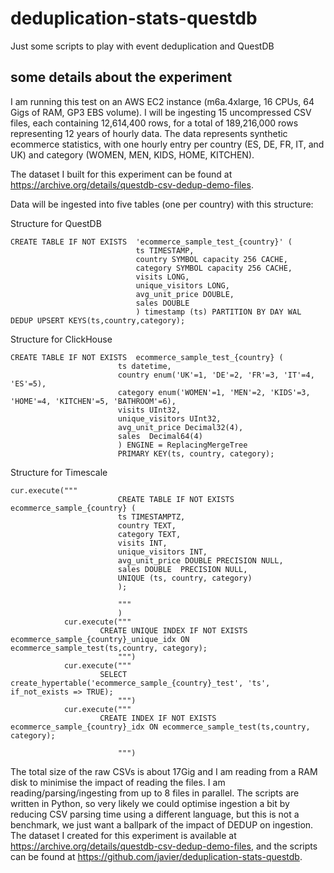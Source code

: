 # deduplication-stats-questdb
Just some scripts to play with event deduplication and QuestDB

## some details about the experiment

I am running this test on an AWS EC2 instance (m6a.4xlarge, 16 CPUs, 64 Gigs of RAM, GP3 EBS volume). I will be ingesting 15 uncompressed CSV files, each containing 12,614,400 rows, for a total of 189,216,000 rows representing 12 years of hourly data. The data represents synthetic ecommerce statistics, with one hourly entry per country (ES, DE, FR, IT, and UK) and category (WOMEN, MEN, KIDS, HOME, KITCHEN).

The dataset I built for this experiment can be found at https://archive.org/details/questdb-csv-dedup-demo-files.

Data will be ingested into five tables (one per country) with this structure:

Structure for QuestDB

```
CREATE TABLE IF NOT EXISTS  'ecommerce_sample_test_{country}' (
                            ts TIMESTAMP,
                            country SYMBOL capacity 256 CACHE,
                            category SYMBOL capacity 256 CACHE,
                            visits LONG,
                            unique_visitors LONG,
                            avg_unit_price DOUBLE,
                            sales DOUBLE
                            ) timestamp (ts) PARTITION BY DAY WAL DEDUP UPSERT KEYS(ts,country,category);
```

Structure for ClickHouse
```
CREATE TABLE IF NOT EXISTS  ecommerce_sample_test_{country} (
                        ts datetime,
                        country enum('UK'=1, 'DE'=2, 'FR'=3, 'IT'=4, 'ES'=5),
                        category enum('WOMEN'=1, 'MEN'=2, 'KIDS'=3, 'HOME'=4, 'KITCHEN'=5, 'BATHROOM'=6),
                        visits UInt32,
                        unique_visitors UInt32,
                        avg_unit_price Decimal32(4),
                        sales  Decimal64(4)
                        ) ENGINE = ReplacingMergeTree
                        PRIMARY KEY(ts, country, category);
```

Structure for Timescale
```
cur.execute("""
                        CREATE TABLE IF NOT EXISTS  ecommerce_sample_{country} (
                        ts TIMESTAMPTZ,
                        country TEXT,
                        category TEXT,
                        visits INT,
                        unique_visitors INT,
                        avg_unit_price DOUBLE PRECISION NULL,
                        sales DOUBLE  PRECISION NULL,
                        UNIQUE (ts, country, category)
                        );

                        """
                        )
            cur.execute("""
                    CREATE UNIQUE INDEX IF NOT EXISTS ecommerce_sample_{country}_unique_idx ON ecommerce_sample_test(ts,country, category);
                        """)
            cur.execute("""
                    SELECT create_hypertable('ecommerce_sample_{country}_test', 'ts', if_not_exists => TRUE);
                        """)
            cur.execute("""
                    CREATE INDEX IF NOT EXISTS ecommerce_sample_{country}_idx ON ecommerce_sample_test(ts,country, category);

                        """)
```

The total size of the raw CSVs is about 17Gig and I am reading from a RAM disk to minimise the impact of reading the files. I am reading/parsing/ingesting from up to 8 files in parallel. The scripts are written in Python, so very likely we could optimise ingestion a bit by reducing CSV parsing time using a different language, but this is not a benchmark, we just want a ballpark of the impact of DEDUP on ingestion.
The dataset I created for this experiment is available at https://archive.org/details/questdb-csv-dedup-demo-files, and the scripts can be found at https://github.com/javier/deduplication-stats-questdb.
